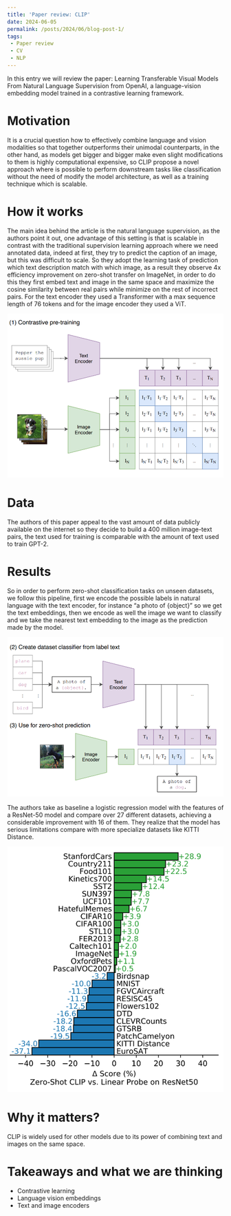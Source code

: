 ```yaml
---
title: 'Paper review: CLIP'
date: 2024-06-05
permalink: /posts/2024/06/blog-post-1/
tags:
 - Paper review
 - CV
 - NLP
---
```


In this entry we will review the paper: Learning Transferable Visual Models From Natural Language Supervision from OpenAI, a language-vision embedding model trained in a contrastive learning framework.

Motivation
======

It is a crucial question how to effectively combine language and vision modalities so that together outperforms their unimodal counterparts, in the other hand, as models get bigger and bigger make even slight modifications to them is highly computational expensive, so CLIP propose a novel approach where is possible to perform downstream tasks like classification without the need of modify the model architecture, as well as a training technique which is scalable.

How it works
======

The main idea behind the article is the natural language supervision, as the authors point it out, one advantage of this setting is that is scalable in contrast with the traditional supervision learning approach where we need annotated data, indeed at first, they try to predict the caption of an image, but this was difficult to scale. So they adopt the learning task of prediction which text description match with which image, as a result they observe 4x efficiency improvement on zero-shot transfer on ImageNet, in order to do this they first embed text and image in the same space and maximize the cosine similarity between real pairs while minimize on the rest of incorrect pairs. For the text encoder they used a Transformer with a max sequence length of 76 tokens and for the image encoder they used a ViT.

![CLIP Model Architecture](/images/pipeline_train_clip.png)

Data
======
The authors of this paper appeal to the vast amount of data publicly available on the internet so they decide to build a 400 million image-text pairs, the text used for training is comparable with the amount of text used to train GPT-2.

Results
======
So in order to perform zero-shot classification tasks on unseen datasets, we follow this pipeline, first we encode the possible labels in natural language with the text encoder, for instance “a photo of {object}” so we get the text embeddings, then we encode as well the image we want to classify and we take the nearest text embedding to the image as the prediction made by the model.

![Zero-Shot Classification Pipeline](/images/classification_clip.png)

The authors take as baseline a logistic regression model with the features of a ResNet-50 model and compare over 27 different datasets, achieving a considerable improvement with 16 of them. They realize that the model has serious limitations compare with more specialize datasets like KITTI Distance.

![Performance Comparison](/images/results_clip.png)

Why it matters?
======
CLIP is widely used for other models due to its power of combining text and images on the same space.

Takeaways and what we are thinking
======
- Contrastive learning 
- Language vision embeddings
- Text and image encoders
